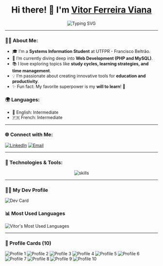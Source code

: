 <h1 align="center">Hi there! 👋 I'm <a href="https://github.com/VitorFerreiraCode">Vitor Ferreira Viana</a></h1>

<p align="center">
  <img src="https://readme-typing-svg.demolab.com?font=Fira+Code&weight=500&size=24&pause=1000&color=38BDF8&center=true&vCenter=true&width=435&lines=Systems+Information+Student;" alt="Typing SVG" />
</p>

---

### 🙋‍♂️ About Me:
- 🎓 I’m a **Systems Information Student** at UTFPR - Francisco Beltrão.
- 🌱 I’m currently diving deep into **Web Development (PHP and MySQL)**.
- 📚 I love exploring topics like **study cycles, learning strategies, and time management**.
- 💡 I’m passionate about creating innovative tools for **education and productivity**.
- ✨ Fun fact: My favorite superpower is my **will to learn**! 🚀
### 🌍 **Languages:**
- 🗽 English: Intermediate  
- 🇫🇷 French: Intermediate


---

### 🌐 Connect with Me:
[![LinkedIn](https://img.shields.io/badge/LinkedIn-0A66C2?style=for-the-badge&logo=linkedin&logoColor=white)](https://linkedin.com/in/vitorferreiracode)
[![Email](https://img.shields.io/badge/Email-D14836?style=for-the-badge&logo=gmail&logoColor=white)](mailto:vitorferreiraviana@alunos.utfpr.edu.br)

---

### 🔧 Technologies & Tools:
<p align="center">
  <img src="https://skillicons.dev/icons?i=js,html,css,php,nodejs,mysql,github,figma" alt="skills">
</p>

---
### 👨‍💻 My Dev Profile
![Dev Card](https://github-readme-devcard.vercel.app/api/card?username=VitorFerreiraCode&theme=default&logo=typescript&bio=Junior%20Developer)

### 📊 Most Used Languages
![Vitor's Most Used Languages](https://github-readme-stats.vercel.app/api/top-langs/?username=VitorFerreiraCode&layout=compact&theme=highcontrast)

---

### 🚀 Profile Cards (10)
![Profile 1](https://github-readme-devcard.vercel.app/api/card?username=VitorFerreiraCode&theme=default&logo=python&bio=Junior%20Developer)
![Profile 2](https://github-readme-devcard.vercel.app/api/card?username=VitorFerreiraCode&theme=default&logo=java&bio=Junior%20Developer)
![Profile 3](https://github-readme-devcard.vercel.app/api/card?username=VitorFerreiraCode&theme=default&logo=javascript&bio=Junior%20Developer)
![Profile 4](https://github-readme-devcard.vercel.app/api/card?username=VitorFerreiraCode&theme=default&logo=react&bio=Junior%20Developer)
![Profile 5](https://github-readme-devcard.vercel.app/api/card?username=VitorFerreiraCode&theme=default&logo=typescript&bio=Junior%20Developer)
![Profile 6](https://github-readme-devcard.vercel.app/api/card?username=VitorFerreiraCode&theme=default&logo=html5&bio=Junior%20Developer)
![Profile 7](https://github-readme-devcard.vercel.app/api/card?username=VitorFerreiraCode&theme=default&logo=css3&bio=Junior%20Developer)
![Profile 8](https://github-readme-devcard.vercel.app/api/card?username=VitorFerreiraCode&theme=default&logo=node.js&bio=Junior%20Developer)
![Profile 9](https://github-readme-devcard.vercel.app/api/card?username=VitorFerreiraCode&theme=default&logo=github&bio=Junior%20Developer)
![Profile 10](https://github-readme-devcard.vercel.app/api/card?username=VitorFerreiraCode&theme=default&logo=java&bio=Junior%20Developer)
